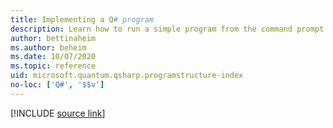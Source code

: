 ```yaml
---
title: Implementing a Q# program 
description: Learn how to run a simple program from the command prompt in Q#.
author: bettinaheim
ms.author: beheim
ms.date: 10/07/2020
ms.topic: reference
uid: microsoft.quantum.qsharp.programstructure-index
no-loc: ['Q#', '$$v']
---
```


<!---
# Implementing a program in Q#
-->

[!INCLUDE [source link](~/includes/qsharp-language/Specifications/Language/1_ProgramStructure/README.md)]

